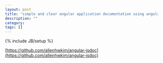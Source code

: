 ```yaml
---
layout: post
title: "simple and clear angular application documentation using angular jsdoc"
description: ""
category: 
tags: []
---
```

{% include JB/setup %}

[https://github.com/allenhwkim/angular-jsdoc](https://github.com/allenhwkim/angular-jsdoc)